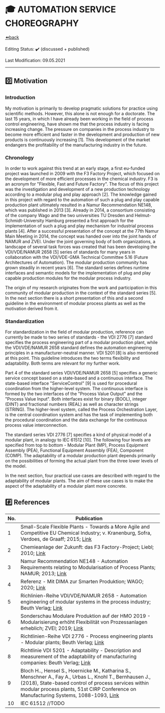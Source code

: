 # :mortar_board: AUTOMATION SERVICE CHOREOGRAPHY

[:rewind:back](../README.md)

Editing Status: :heavy_check_mark: (discussed + published)

Last Modification: 09.05.2021

---

## :zero: Motivation

### Introduction

My motivation is primarily to develop pragmatic solutions for practice using scientific methods. However, this alone is not enough for a doctorate. The last 15 years, in which I have already been working in the field of process control engineering, have shown me that the process industry is facing increasing change. The pressure on companies in the process industry to become more efficient and faster in the development and production of new products is continuously increasing [1]. This development of the market endangers the profitability of the manufacturing industry in the future.

### Chronology

In order to work against this trend at an early stage, a first eu-funded project was launched in 2009 with the F3 Factory Project, which focused on the development of more efficient processes in the chemical industry. F3 is an acronym for "Flexible, Fast and Future Factory". The focus of this project was the investigation and development of a new production technology according to a modular plug and play approach [2]. The knowledge gained in this project with regard to the automation of such a plug and play capable production plant ultimately resulted in a Namur Recommendation NE148, which was published in 2013 [3]. Already in 2014, a consortium consisting of the company Wago and the two universities TU Dresden and Helmut-Schmidt-University Hamburg presented a first approach for the implementation of such a plug and play mechanism for industrial process plants [4]. After a successful presentation of the concept at the 77th Namur Main Meeting in 2014, the concept was handed over into the joint hands of NAMUR and ZVEI. Under the joint governing body of both organizations, a landscape of several task forces was created that has been developing the VDI/VDE/NAMUR 2658 [5] series of standards for many years in collaboration with the VDI/VDE-GMA Technical Committee 5.16 (Future Architectures of Automation). The modular production community has grown steadily in recent years [6]. The standard series defines runtime interfaces and semantic models for the implementation of plug and play capable production modules for the modular process industry.


The origin of my research originates from the work and participation in this community of modular production in the context of the standard series [5]. In the next section there is a short presentation of this and a second guideline in the environment of modular process plants as well as the motivation derived from it.

### Standardization

For standardization in the field of modular production, reference can currently be made to two series of standards - the VDI 2776 [7] standard specifies the process engineering part of a modular production plant, while the VDI/VDE/NAMUR 2658 standard defines the automation engineering principles in a manufacturer-neutral manner. VDI 5201 [8] is also mentioned at this point. This guideline introduces the two terms flexibility and adaptability. Both terms are relevant for my further work.


Part 4 of the standard series VDI/VDE/NAMUR 2658 [5] specifies a generic service concept based on a state-based and a continuous interface. The state-based interface "ServiceControl" [9] is used for procedural coordination from the higher-level system. The continuous interface is formed by the two interfaces of the "Process Value Output" and the "Process Value Input". Both interfaces exist for binary (BOOL), integer (DINT) and fractional numbers (REAL) as well as character strings (STRING). The higher-level system, called the Process Orchestration Layer, is the central coordination system and has the task of implementing both the procedural coordination and the data exchange for the continuous process value interconnection.

The standard series VDI 2776 [7] specifies a kind of physical model of a modular plant, in analogy to IEC 61512 [10]. The following four levels are specified from top to bottom - Modular Plant (MP), Process Equipment Assembly (PEA), Functional Equipment Assembly (FEA), Component (COMP). The adaptability of a modular production plant depends primarily on the possibilities of forming the actual plant from the three lower levels of the model.

In the next section, four practical use cases are described with regard to the adaptability of modular plants. The aim of these use cases is to make the aspect of the adaptability of a modular plant more concrete.

## :hash: References

No. | Publication
--- | ---
1 | Small-Scale Flexible Plants - Towards a More Agile and Competitive EU Chemical Industry; v. Kranenburg, Sofra, Verdoes, de Graaff; 2015; [Link](https://repository.tudelft.nl/view/tno/uuid%3A492dadff-af9d-4059-a41e-2b77270197b2)
2 | Chemieanlage der Zukunft: das F3 Factory-Project; Liebl; 2010; [Link](https://www.chemietechnik.de/anlagenbau/chemieanlage-der-zukunft-das-f3-factory-projekt.html)
3 | Namur Recommendation NE148 - Automation Requirements relating to Modularisation of Process Plants; NAMUR; 2013; [Link](https://www.namur.net/de/empfehlungen-und-arbeitsblaetter/aktuelle-nena.html?no_cache=1&tx_nena_pi1%5Bda%5D=377&cHash=9de1d4ebf7033ec8090a9a28b26334c1)
4 | Referenz - Mit DIMA zur Smarten Produktion; WAGO; 2020; [Link](https://www.wago.com/de/digitalisierung/wandlungsfaehigkeit/dima)
5 | Richlinien-Reihe VDI/VDE/NAMUR 2658 - Automation engineering of modular systems in the process industry; Beuth Verlag; [Link](www.vdi.de/2658)
6 | Sonderschau Modulare Produktion auf der HMO 2019 - Modularisierung erhöht Flexibilität von Prozessanlagen erheblich; ZVEI; 2019; [Link](https://www.zvei.org/presse-medien/pressebereich/sonderschau-modulare-produktion-auf-der-hannover-messe-2019-modularisierung-erhoeht-flexibilitaet-von-prozessanlagen-erheblich/)
7 | Richtlinien-Reihe VDI 2776 - Process engineering plants - Modular plants; Beuth Verlag; [Link](www.vdi.de/2776)
8 | Richtlinie VDI 5201 - Adaptability - Description and measurement of the adaptability of manufacturing companies: Beuth Verlag; [Link](www.vdi.de/5201)
9 | Bloch H.., Hensel S., Hoernicke M., Katharina S., Menschner A., Fay A., Urbas L., Knohl T., Bernhausen J., (2018), State-based control of process services within modular process plants, 51st CIRP Conference on Manufacturing Systems, 1088-1093, [Link]()
10 | IEC 61512 //TODO